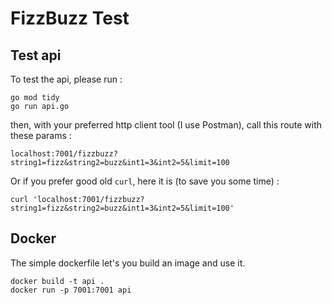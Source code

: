 # FizzBuzz Test

## Test api
To test the api, please run :
```
go mod tidy
go run api.go
```
then, with your preferred http client tool (I use Postman), call this route with these params :
```
localhost:7001/fizzbuzz?string1=fizz&string2=buzz&int1=3&int2=5&limit=100
```


Or if you prefer good old `curl`, here it is (to save you some time) :
```
curl 'localhost:7001/fizzbuzz?string1=fizz&string2=buzz&int1=3&int2=5&limit=100'
```

## Docker
The simple dockerfile let's you build an image and use it.

```
docker build -t api .
docker run -p 7001:7001 api
```
